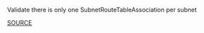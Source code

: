 Validate there is only one SubnetRouteTableAssociation per subnet

[SOURCE](https://docs.aws.amazon.com/AWSCloudFormation/latest/UserGuide/aws-resource-ec2-subnet-route-table-assoc.html)